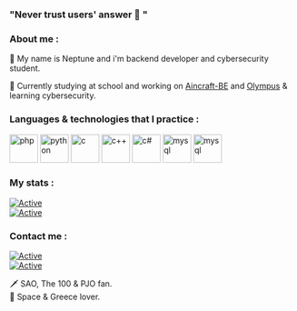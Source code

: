 ### "Never trust users' answer 💫 "  

### About me :  
💨 My name is Neptune and i'm backend developer and cybersecurity student.  
  
📌 Currently studying at school and working on <a href="https://github.com/Neptune-IT/Aincraft-BE">Aincraft-BE</a> and <a href="https://github.com/Neptune-IT/Olympus-Rewrite">Olympus</a> & learning cybersecurity.  
  
### Languages & technologies that I practice :  
<p align="left">
<img src="https://github.com/jessestuart/js-devicon/blob/master/icons/php/php-original.svg" alt="php" width="50" height="50"/>
<img src="https://github.com/jessestuart/js-devicon/blob/master/icons/python/python-original.svg" alt="python" width="50" height="50"/>
<img src="https://github.com/jessestuart/js-devicon/blob/master/icons/c/c-original.svg" alt="c" width="50" height="50"/>
<img src="https://github.com/jessestuart/js-devicon/blob/master/icons/cplusplus/cplusplus-original.svg" alt="c++" width="50" height="50"/>
<img src="https://github.com/jessestuart/js-devicon/blob/master/icons/javascript/javascript-original.svg" alt="c#" width="50" height="50"/>
<img src="https://github.com/jessestuart/js-devicon/blob/master/icons/mysql/mysql-original-wordmark.svg" alt="mysql" width="50" height="50"/>  
<img src="https://github.com/jessestuart/js-devicon/blob/master/icons/symfony/symfony-original.svg" alt="mysql" width="50" height="50"/>  
</p>

### My stats :
[![Active](https://github-readme-stats.vercel.app/api?username=neptune-it&show_icons=true&theme=dark&count_private=true&hide=prs,issues)](https://www.github.com/Neptune-IT)  
[![Active](https://komarev.com/ghpvc/?username=neptune-it&color=FAC151)](https://www.github.com/Neptune-IT)  
  
  
### Contact me :
[![Active](https://img.shields.io/badge/Instagram-Click-pink?style=flat-square&logo=instagram)](https://www.instagram.com/_neptune_dev_)  
[![Active](https://img.shields.io/badge/Twitter-Click-cyan?style=flat-square&logo=twitter)](https://twitter.com/neptune_dev)
  
🗡 SAO, The 100 & PJO fan.  
🌌 Space & Greece lover.
